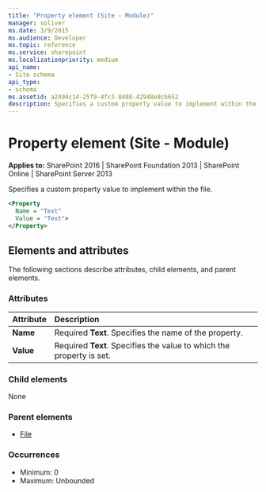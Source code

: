 ```yaml
---
title: "Property element (Site - Module)"
manager: soliver
ms.date: 3/9/2015
ms.audience: Developer
ms.topic: reference
ms.service: sharepoint
ms.localizationpriority: medium
api_name:
- Site schema
api_type:
- schema
ms.assetid: a2494c14-25f9-4fc3-8408-42948e8cb652
description: Specifies a custom property value to implement within the file. 
---
```


# Property element (Site - Module)

**Applies to:** SharePoint 2016 | SharePoint Foundation 2013 | SharePoint Online | SharePoint Server 2013
  
Specifies a custom property value to implement within the file. 
  
```XML
<Property
  Name = "Text"
  Value = "Text">
</Property>
```

## Elements and attributes

The following sections describe attributes, child elements, and parent elements.

### Attributes

|**Attribute**|**Description**|
|:-----|:-----|
|**Name** <br/> |Required **Text**. Specifies the name of the property.  <br/> |
|**Value** <br/> |Required **Text**. Specifies the value to which the property is set.  <br/> |
   
### Child elements

None
   
### Parent elements

- [File](file-element.md)
   
### Occurrences

- Minimum: 0
- Maximum: Unbounded  

<br/> 
   

